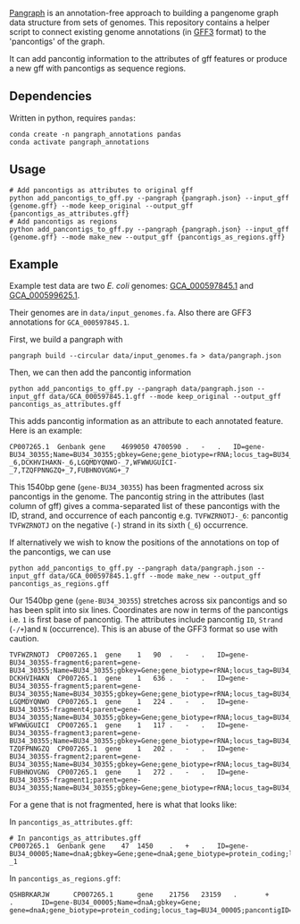 
[Pangraph](https://github.com/neherlab/pangraph) is an annotation-free approach to building a pangenome graph data structure from sets of genomes. This repository contains a helper script to connect existing genome annotations (in [GFF3](https://www.ensembl.org/info/website/upload/gff3.html) format) to the 'pancontigs' of the graph.

It can add pancontig information to the attributes of gff features or produce a new gff with pancontigs as sequence regions.  

## Dependencies

Written in python, requires `pandas`:

```
conda create -n pangraph_annotations pandas
conda activate pangraph_annotations
```

## Usage

```
# Add pancontigs as attributes to original gff
python add_pancontigs_to_gff.py --pangraph {pangraph.json} --input_gff {genome.gff} --mode keep_original --output_gff {pancontigs_as_attributes.gff}
# Add pancontigs as regions
python add_pancontigs_to_gff.py --pangraph {pangraph.json} --input_gff {genome.gff} --mode make_new --output_gff {pancontigs_as_regions.gff}
```

## Example

Example test data are two *E. coli* genomes: [GCA_000597845.1](https://ftp.ncbi.nlm.nih.gov/genomes/all/GCA/000/597/845/GCA_000597845.1_ASM59784v1) and [GCA_000599625.1](https://ftp.ncbi.nlm.nih.gov/genomes/all/GCA/000/599/625/GCA_000599625.1_ASM59962v1/). 

Their genomes are in `data/input_genomes.fa`. Also there are GFF3 annotations for `GCA_000597845.1`. 

First, we build a pangraph with

```
pangraph build --circular data/input_genomes.fa > data/pangraph.json
```

Then, we can then add the pancontig information 

```
python add_pancontigs_to_gff.py --pangraph data/pangraph.json --input_gff data/GCA_000597845.1.gff --mode keep_original --output_gff pancontigs_as_attributes.gff
```

This adds pancontig information as an attribute to each annotated feature. Here is an example:

```
CP007265.1  Genbank gene    4699050 4700590 .   -   .   ID=gene-BU34_30355;Name=BU34_30355;gbkey=Gene;gene_biotype=rRNA;locus_tag=BU34_30355;pancontigs=TVFWZRNOTJ-_6,DCKHVIHAKN-_6,LGQMDYQNWO-_7,WFWWUGUICI-_7,TZQFPNNGZQ+_7,FUBHNOVGNG+_7
```

This 1540bp gene (`gene-BU34_30355`) has been fragmented across six pancontigs in the genome. The pancontig string in the attributes (last column of gff) gives a comma-separated list of these pancontigs with the ID, strand, and occurrence of each pancontig e.g. `TVFWZRNOTJ-_6`: pancontig `TVFWZRNOTJ` on the negative (`-`) strand in its sixth (`_6`) occurrence.


If alternatively we wish to know the positions of the annotations on top of the pancontigs, we can use

```
python add_pancontigs_to_gff.py --pangraph data/pangraph.json --input_gff data/GCA_000597845.1.gff --mode make_new --output_gff pancontigs_as_regions.gff

```

Our 1540bp gene (`gene-BU34_30355`) stretches across six pancontigs and so has been split into six lines. Coordinates are now in terms of the pancontigs i.e. `1` is first base of pancontig. The attributes include pancontig `ID`, `Strand` (`-/+`)and `N` (occurrence). This is an abuse of the GFF3 format so use with caution.

```
TVFWZRNOTJ  CP007265.1  gene    1   90  .   -   .   ID=gene-BU34_30355-fragment6;parent=gene-BU34_30355;Name=BU34_30355;gbkey=Gene;gene_biotype=rRNA;locus_tag=BU34_30355;pancontigID=TVFWZRNOTJ;pancontigStrand=-;pancontigN=6
DCKHVIHAKN  CP007265.1  gene    1   636 .   -   .   ID=gene-BU34_30355-fragment5;parent=gene-BU34_30355;Name=BU34_30355;gbkey=Gene;gene_biotype=rRNA;locus_tag=BU34_30355;pancontigID=DCKHVIHAKN;pancontigStrand=-;pancontigN=6
LGQMDYQNWO  CP007265.1  gene    1   224 .   -   .   ID=gene-BU34_30355-fragment4;parent=gene-BU34_30355;Name=BU34_30355;gbkey=Gene;gene_biotype=rRNA;locus_tag=BU34_30355;pancontigID=LGQMDYQNWO;pancontigStrand=-;pancontigN=7
WFWWUGUICI  CP007265.1  gene    1   117 .   -   .   ID=gene-BU34_30355-fragment3;parent=gene-BU34_30355;Name=BU34_30355;gbkey=Gene;gene_biotype=rRNA;locus_tag=BU34_30355;pancontigID=WFWWUGUICI;pancontigStrand=-;pancontigN=7
TZQFPNNGZQ  CP007265.1  gene    1   202 .   -   .   ID=gene-BU34_30355-fragment2;parent=gene-BU34_30355;Name=BU34_30355;gbkey=Gene;gene_biotype=rRNA;locus_tag=BU34_30355;pancontigID=TZQFPNNGZQ;pancontigStrand=+;pancontigN=7
FUBHNOVGNG  CP007265.1  gene    1   272 .   -   .   ID=gene-BU34_30355-fragment1;parent=gene-BU34_30355;Name=BU34_30355;gbkey=Gene;gene_biotype=rRNA;locus_tag=BU34_30355;pancontigID=FUBHNOVGNG;pancontigStrand=+;pancontigN=7
```

For a gene that is not fragmented, here is what that looks like:

In `pancontigs_as_attributes.gff`:

```
# In pancontigs_as_attributes.gff
CP007265.1  Genbank gene    47  1450    .   +   .   ID=gene-BU34_00005;Name=dnaA;gbkey=Gene;gene=dnaA;gene_biotype=protein_coding;locus_tag=BU34_00005;pancontigs=QSHBRKARJW-_1
```

In `pancontigs_as_regions.gff`:

```
QSHBRKARJW      CP007265.1      gene    21756   23159   .       +       .       ID=gene-BU34_00005;Name=dnaA;gbkey=Gene;      gene=dnaA;gene_biotype=protein_coding;locus_tag=BU34_00005;pancontigID=QSHBRKARJW;pancontigStrand=-;pancontigN=1

```
